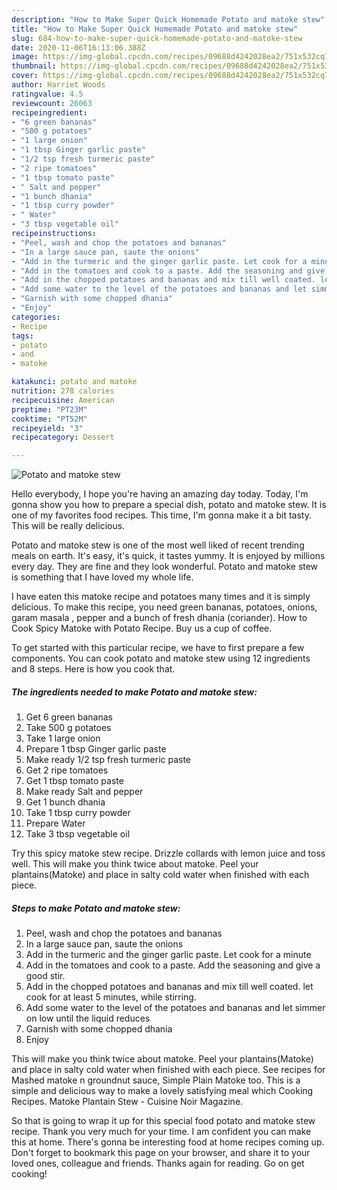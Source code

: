```yaml
---
description: "How to Make Super Quick Homemade Potato and matoke stew"
title: "How to Make Super Quick Homemade Potato and matoke stew"
slug: 684-how-to-make-super-quick-homemade-potato-and-matoke-stew
date: 2020-11-06T16:13:06.388Z
image: https://img-global.cpcdn.com/recipes/09688d4242028ea2/751x532cq70/potato-and-matoke-stew-recipe-main-photo.jpg
thumbnail: https://img-global.cpcdn.com/recipes/09688d4242028ea2/751x532cq70/potato-and-matoke-stew-recipe-main-photo.jpg
cover: https://img-global.cpcdn.com/recipes/09688d4242028ea2/751x532cq70/potato-and-matoke-stew-recipe-main-photo.jpg
author: Harriet Woods
ratingvalue: 4.5
reviewcount: 26063
recipeingredient:
- "6 green bananas"
- "500 g potatoes"
- "1 large onion"
- "1 tbsp Ginger garlic paste"
- "1/2 tsp fresh turmeric paste"
- "2 ripe tomatoes"
- "1 tbsp tomato paste"
- " Salt and pepper"
- "1 bunch dhania"
- "1 tbsp curry powder"
- " Water"
- "3 tbsp vegetable oil"
recipeinstructions:
- "Peel, wash and chop the potatoes and bananas"
- "In a large sauce pan, saute the onions"
- "Add in the turmeric and the ginger garlic paste. Let cook for a minute"
- "Add in the tomatoes and cook to a paste. Add the seasoning and give a good stir."
- "Add in the chopped potatoes and bananas and mix till well coated. let cook for at least 5 minutes, while stirring."
- "Add some water to the level of the potatoes and bananas and let simmer on low until the liquid reduces"
- "Garnish with some chopped dhania"
- "Enjoy"
categories:
- Recipe
tags:
- potato
- and
- matoke

katakunci: potato and matoke 
nutrition: 278 calories
recipecuisine: American
preptime: "PT23M"
cooktime: "PT52M"
recipeyield: "3"
recipecategory: Dessert

---
```



![Potato and matoke stew](https://img-global.cpcdn.com/recipes/09688d4242028ea2/751x532cq70/potato-and-matoke-stew-recipe-main-photo.jpg)

Hello everybody, I hope you're having an amazing day today. Today, I'm gonna show you how to prepare a special dish, potato and matoke stew. It is one of my favorites food recipes. This time, I'm gonna make it a bit tasty. This will be really delicious.

Potato and matoke stew is one of the most well liked of recent trending meals on earth. It's easy, it's quick, it tastes yummy. It is enjoyed by millions every day. They are fine and they look wonderful. Potato and matoke stew is something that I have loved my whole life.

I have eaten this matoke recipe and potatoes many times and it is simply delicious. To make this recipe, you need green bananas, potatoes, onions, garam masala , pepper and a bunch of fresh dhania (coriander). How to Cook Spicy Matoke with Potato Recipe. Buy us a cup of coffee.


To get started with this particular recipe, we have to first prepare a few components. You can cook potato and matoke stew using 12 ingredients and 8 steps. Here is how you cook that.

<!--inarticleads1-->

##### The ingredients needed to make Potato and matoke stew:

1. Get 6 green bananas
1. Take 500 g potatoes
1. Take 1 large onion
1. Prepare 1 tbsp Ginger garlic paste
1. Make ready 1/2 tsp fresh turmeric paste
1. Get 2 ripe tomatoes
1. Get 1 tbsp tomato paste
1. Make ready  Salt and pepper
1. Get 1 bunch dhania
1. Take 1 tbsp curry powder
1. Prepare  Water
1. Take 3 tbsp vegetable oil


Try this spicy matoke stew recipe. Drizzle collards with lemon juice and toss well. This will make you think twice about matoke. Peel your plantains(Matoke) and place in salty cold water when finished with each piece. 

<!--inarticleads2-->

##### Steps to make Potato and matoke stew:

1. Peel, wash and chop the potatoes and bananas
1. In a large sauce pan, saute the onions
1. Add in the turmeric and the ginger garlic paste. Let cook for a minute
1. Add in the tomatoes and cook to a paste. Add the seasoning and give a good stir.
1. Add in the chopped potatoes and bananas and mix till well coated. let cook for at least 5 minutes, while stirring.
1. Add some water to the level of the potatoes and bananas and let simmer on low until the liquid reduces
1. Garnish with some chopped dhania
1. Enjoy


This will make you think twice about matoke. Peel your plantains(Matoke) and place in salty cold water when finished with each piece. See recipes for Mashed matoke n groundnut sauce, Simple Plain Matoke too. This is a simple and delicious way to make a lovely satisfying meal which Cooking Recipes. Matoke Plantain Stew - Cuisine Noir Magazine. 

So that is going to wrap it up for this special food potato and matoke stew recipe. Thank you very much for your time. I am confident you can make this at home. There's gonna be interesting food at home recipes coming up. Don't forget to bookmark this page on your browser, and share it to your loved ones, colleague and friends. Thanks again for reading. Go on get cooking!
